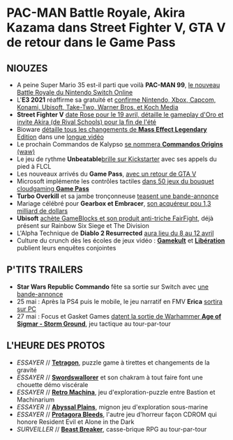 # PAC-MAN Battle Royale, Akira Kazama dans Street Fighter V, GTA V de retour dans le Game Pass

## NIOUZES

- A peine Super Mario 35 est-il parti que voilà **PAC-MAN 99**, [le nouveau Battle Royale du Nintendo Switch Online](https://www.youtube.com/watch?v=DQ2c-6CJ-tM)
- L'**E3 2021** réaffirme sa gratuité et [confirme Nintendo, Xbox, Capcom, Konami, Ubisoft, Take-Two, Warner Bros. et Koch Media](https://www.gamekult.com/actualite/e3-2021-nintendo-xbox-take-two-et-ubisoft-repondront-present-en-juin-3050837795.html)
- **Street Fighter V** [date Rose pour le 19 avril, détaille le gameplay d'Oro et invite Akira (de Rival Schools) pour la fin de l'été](https://www.gamekult.com/actualite/street-fighter-5-akira-kazama-en-action-rose-disponible-le-19-avril-3050837809.html)
- Bioware [détaille tous les changements de **Mass Effect Legendary** Edition](https://www.gematsu.com/2021/04/mass-effect-legendary-edition-details-gameplay-tuning-rebalancing-and-more) dans une [longue vidéo](https://www.youtube.com/watch?v=qL-7-2dL0A0)
- Le prochain Commandos de Kalypso [se nommera **Commandos Origins** (waw)](https://www.gamekult.com/actualite/le-prochain-commandos-a-un-nom-3050837793.html)
- Le jeu de rythme **Unbeatable**[brille sur Kickstarter](https://www.kickstarter.com/projects/dcellgames/unbeatable) avec ses appels du pied à FLCL
- Les nouveaux arrivés du **Game Pass**, [avec un retour de GTA V](https://www.gamekult.com/actualite/grand-theft-auto-v-fait-son-retour-dans-le-xbox-game-pass-3050837799.html)
- Microsoft implémente les contrôles tactiles [dans 50 jeux du bouquet cloudgaming **Game Pass**](https://www.eurogamer.net/articles/2021-04-06-microsoft-adds-touch-control-options-to-xbox-game-pass-current-cloud-enabled-line-up)
- **Turbo Overkill** et sa jambe tronçonneuse [teasent une bande-annonce](https://twitter.com/turbo_overkill)
- Mariage célébré pour **Gearbox et Embracer**, [son acquéreur pou 1,3 milliard de dollars](https://www.gematsu.com/2021/04/embracer-group-completes-merger-with-the-gearbox-entertainment-company)
- **Ubisoft** [achète GameBlocks et son produit anti-triche FairFight](https://www.gamasutra.com/view/news/379345/Ubisoft_acquires_anticheat_software_developer_GameBlocks.php?utm_source=feedburner&utm_medium=feed&utm_campaign=Feed%3A+GamasutraFeatureArticles+%28Gamasutra+Feature+Articles%29), déjà présent sur Rainbow Six Siege et The Division
- L'Alpha Technique de **Diablo 2 Resurrected** [aura lieu du 8 au 12 avril](https://www.gameinformer.com/2021/04/06/diablo-ii-resurrected-technical-alpha-begins-this-weekend)
- Culture du crunch dès les écoles de jeux vidéo : [**Gamekult**](https://www.gamekult.com/actualite/culture-du-crunch-et-detresse-etudiante-au-sein-des-ecoles-de-jeu-video-je-ne-sais-toujours-pas-comment-j-ai-traverse-ca-3050837643.html) et [**Libération**](https://www.liberation.fr/culture/jeux-video/ecoles-de-jeu-video-je-ne-veux-plus-des-humains-je-veux-des-zombies-20210406_I2QZDI5VC5BTTDAZXPRXOK3DNA/) publient leurs enquêtes conjointes

## P'TITS TRAILERS

- **Star Wars Republic Commando** fête sa sortie sur Switch avec [une bande-annonce](https://www.youtube.com/watch?v=YDzhuVvGrLo)
- 25 mai : Après la PS4 puis le mobile, le jeu narratif en FMV **Erica** [sortira sur PC](https://www.youtube.com/watch?v=rulRWwx0H4U)
- 27 mai : Focus et Gasket Games [datent la sortie de Warhammer **Age of Sigmar - Storm Ground**](https://www.youtube.com/watch?v=L4BbbzH3JDQ), jeu tactique au tour-par-tour

## L'HEURE DES PROTOS

- *ESSAYER* // [**Tetragon**](https://store.steampowered.com/app/1545850/Tetragon/), puzzle game à tirettes et changements de la gravité
- *ESSAYER* // [**Swordswallorer**](https://utiazulay.itch.io/swordswallower) et son chakram à tout faire font une chouette démo viscérale
- *ESSAYER* // [**Retro Machina**](https://store.steampowered.com/app/1127970/Retro_Machina/), jeu d'exploration-puzzle entre Bastion et Machinarium
- *ESSAYER* // [**Abyssal Plains**](https://unnamedcollective.itch.io/abyssal-plains), mignon jeu d'exploration sous-marine 
- *ESSAYER* // [**Protagora Bleeds**](https://hauntedps1.itch.io/demodisc2021), l'autre jeu d'horreur façon CDROM qui honore Resident Evil et Alone in the Dark
- *SURVEILLER* // [**Beast Breaker**](https://www.youtube.com/watch?v=oW9i8s_uSLQ), casse-brique RPG au tour-par-tour
